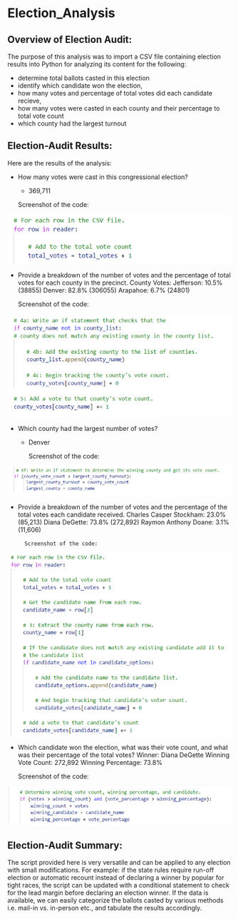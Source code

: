 # Election_Analysis

## Overview of Election Audit:
The purpose of this analysis was to import a CSV file containing election results into Python for analyzing its content for the following:
* determine total ballots casted in this election
* identify which candidate won the election, 
* how many votes and percentage of total votes did each candidate recieve, 
* how many votes were casted in each county and their percentage to total vote count
* which county had the largest turnout

## Election-Audit Results: 
Here are the results of the analysis:
* How many votes were cast in this congressional election?
    - 369,711

    Screenshot of the code:
<img src="/Resources/totalVoteCount.png" >


* Provide a breakdown of the number of votes and the percentage of total votes for each county in the precinct.
    County Votes:
    Jefferson: 10.5% (38855)
    Denver: 82.8% (306055)
    Arapahoe: 6.7% (24801)


    Screenshot of the code:
<img src="/Resources/countyVoteCount.png" >

* Which county had the largest number of votes?
    - Denver

        Screenshot of the code:
<img src="/Resources/largestCounty.png" >


* Provide a breakdown of the number of votes and the percentage of the total votes each candidate received.
    Charles Casper Stockham: 23.0% (85,213)
    Diana DeGette: 73.8% (272,892)
    Raymon Anthony Doane: 3.1% (11,606)

        Screenshot of the code:
<img src="/Resources/candidateVoteCount.png" >


* Which candidate won the election, what was their vote count, and what was their percentage of the total votes?
    Winner: Diana DeGette
    Winning Vote Count: 272,892
    Winning Percentage: 73.8%

    Screenshot of the code:
<img src="/Resources/winningCandidate.png" >


## Election-Audit Summary: 
The script provided here is very versatile and can be applied to any election with small modifications. For example: if the state rules require run-off election or automatic recount instead of declaring a winner by popular for tight races, the script can be updated with a conditional statement to check for the lead margin before declaring an election winner. If the data is available, we can easily categorize the ballots casted by various methods i.e. mail-in vs. in-person etc., and tabulate the results accordingly.



